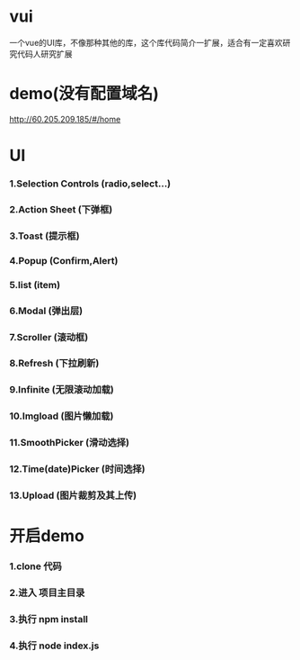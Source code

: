 # vui
一个vue的UI库，不像那种其他的库，这个库代码简介一扩展，适合有一定喜欢研究代码人研究扩展


# demo(没有配置域名)
http://60.205.209.185/#/home

# UI
### 1.Selection Controls (radio,select...)<br/>
### 2.Action Sheet (下弹框)<br/>
### 3.Toast (提示框)<br/>
### 4.Popup (Confirm,Alert)<br/>
### 5.list (item)<br/>
### 6.Modal (弹出层)<br/>
### 7.Scroller (滚动框)<br/>
### 8.Refresh (下拉刷新)<br/>
### 9.Infinite (无限滚动加载)<br/>
### 10.Imgload (图片懒加载)<br/>
### 11.SmoothPicker (滑动选择)<br/>
### 12.Time(date)Picker (时间选择)<br/>
### 13.Upload (图片裁剪及其上传)<br/>

# 开启demo

### 1.clone 代码<br/>
### 2.进入 项目主目录<br/>
### 3.执行 npm install<br/>
### 4.执行 node index.js<br/>
